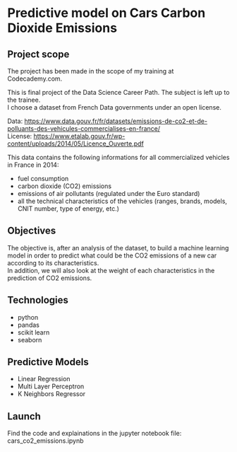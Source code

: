 # Predictive model on Cars Carbon Dioxide Emissions

## Project scope

The project has been made in the scope of my training at Codecademy.com.  

This is final project of the Data Science Career Path. The subject is left up to the trainee.  
I choose a dataset from French Data governments under an open license.

Data: https://www.data.gouv.fr/fr/datasets/emissions-de-co2-et-de-polluants-des-vehicules-commercialises-en-france/  
License: https://www.etalab.gouv.fr/wp-content/uploads/2014/05/Licence_Ouverte.pdf

This data contains the following informations for all commercialized vehicles in France in 2014:
+ fuel consumption
+ carbon dioxide (CO2) emissions
+ emissions of air pollutants (regulated under the Euro standard)
+ all the technical characteristics of the vehicles (ranges, brands, models, CNIT number, type of energy, etc.)

## Objectives
The objective is, after an analysis of the dataset, to build a machine learning model in order to predict what could be the CO2 emissions of a new car according to its characteristics.   
In addition, we will also look at the weight of each characteristics in the prediction of CO2 emissions.

## Technologies

+ python
+ pandas
+ scikit learn
+ seaborn

## Predictive Models 

+ Linear Regression
+ Multi Layer Perceptron
+ K Neighbors Regressor

## Launch

Find the code and explainations in the jupyter notebook file: cars_co2_emissions.ipynb
